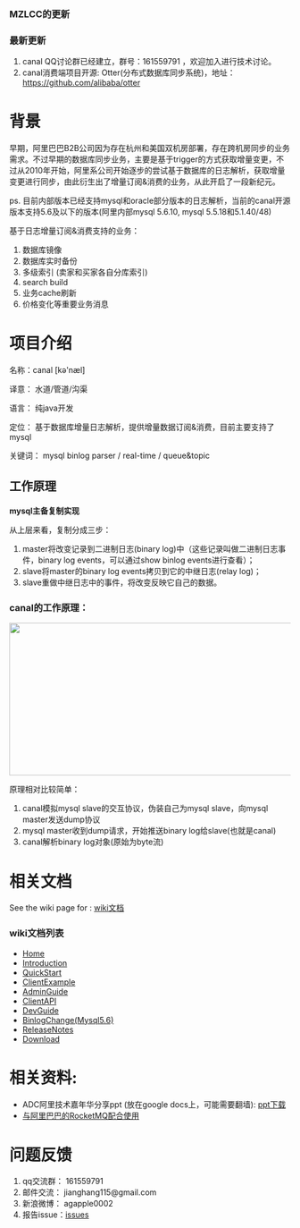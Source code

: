 <div class="blog_content">
    <div class="iteye-blog-content-contain">

<h3>MZLCC的更新</h3>

<h3>最新更新</h3>
<ol>
<li>canal QQ讨论群已经建立，群号：161559791 ，欢迎加入进行技术讨论。</li>
<li>canal消费端项目开源: Otter(分布式数据库同步系统)，地址：<a href="https://github.com/alibaba/otter">https://github.com/alibaba/otter</a></li>
</ol>

<h1>背景</h1>
<p style="font-size: 14px;">   早期，阿里巴巴B2B公司因为存在杭州和美国双机房部署，存在跨机房同步的业务需求。不过早期的数据库同步业务，主要是基于trigger的方式获取增量变更，不过从2010年开始，阿里系公司开始逐步的尝试基于数据库的日志解析，获取增量变更进行同步，由此衍生出了增量订阅&amp;消费的业务，从此开启了一段新纪元。</p>
<p style="font-size: 14px;">   ps. 目前内部版本已经支持mysql和oracle部分版本的日志解析，当前的canal开源版本支持5.6及以下的版本(阿里内部mysql 5.6.10, mysql 5.5.18和5.1.40/48)</p>
<p style="font-size: 14px;"> </p>
<p style="font-size: 14px;">基于日志增量订阅&amp;消费支持的业务：</p>
<ol style="font-size: 14px;">
<li>数据库镜像</li>
<li>数据库实时备份</li>
<li>多级索引 (卖家和买家各自分库索引)</li>
<li>search build</li>
<li>业务cache刷新</li>
<li>价格变化等重要业务消息</li>
</ol>
<h1>项目介绍</h1>
<p style="font-size: 14px;">   名称：canal [kə'næl]</p>
<p style="font-size: 14px;">   译意： 水道/管道/沟渠 </p>
<p style="font-size: 14px;">   语言： 纯java开发</p>
<p style="font-size: 14px;">   定位： 基于数据库增量日志解析，提供增量数据订阅&amp;消费，目前主要支持了mysql</p>
<p style="font-size: 14px;">   关键词： mysql binlog parser / real-time / queue&topic </p>
<p style="font-size: 14px;"> </p>
<h2>工作原理</h2>
<h3 style="font-size: 14px;">mysql主备复制实现</h3>
<p><img src="http://dl.iteye.com/upload/attachment/0080/3086/468c1a14-e7ad-3290-9d3d-44ac501a7227.jpg" alt=""><br> 从上层来看，复制分成三步：
<ol>
<li>master将改变记录到二进制日志(binary log)中（这些记录叫做二进制日志事件，binary log events，可以通过show binlog events进行查看）；</li>
<li>slave将master的binary log events拷贝到它的中继日志(relay log)；</li>
<li>slave重做中继日志中的事件，将改变反映它自己的数据。</li>
</ol>
<h3>canal的工作原理：</h3>
<p><img width="590" src="https://camo.githubusercontent.com/46c626b4cde399db43b2634a7911a04aecf273a0/687474703a2f2f646c2e69746579652e636f6d2f75706c6f61642f6174746163686d656e742f303038302f333130372f63383762363762612d333934632d333038362d393537372d3964623035626530346339352e6a7067" alt="" height="273">
<p>原理相对比较简单：</p>
<ol>
<li>canal模拟mysql slave的交互协议，伪装自己为mysql slave，向mysql master发送dump协议</li>
<li>mysql master收到dump请求，开始推送binary log给slave(也就是canal)</li>
<li>canal解析binary log对象(原始为byte流)</li>
</ol>

<h1>相关文档</h1>

See the wiki page for : <a href="https://github.com/alibaba/canal/wiki" >wiki文档</a>

<h3><a name="table-of-contents" class="anchor" href="#table-of-contents"><span class="mini-icon mini-icon-link"></span></a>wiki文档列表</h3>
<ul>
<li><a class="internal present" href="https://github.com/alibaba/canal/wiki/Home">Home</a></li>
<li><a class="internal present" href="https://github.com/alibaba/canal/wiki/Introduction">Introduction</a></li>
<li><a class="internal present" href="https://github.com/alibaba/canal/wiki/QuickStart">QuickStart</a></li>
<li><a class="internal present" href="https://github.com/alibaba/canal/wiki/ClientExample">ClientExample</a></li>
<li><a class="internal present" href="https://github.com/alibaba/canal/wiki/AdminGuide">AdminGuide</a></li>
<li><a class="internal present" href="https://github.com/alibaba/canal/wiki/ClientAPI">ClientAPI</a></li>
<li><a class="internal present" href="https://github.com/alibaba/canal/wiki/DevGuide">DevGuide</a></li>
<li><a class="internal present" href="https://github.com/alibaba/canal/wiki/BinlogChange%28mysql5.6%29">BinlogChange(Mysql5.6)</a></li>
<li><a href="http://alibaba.github.com/canal/release.html">ReleaseNotes</a></li>
<li><a href="https://github.com/alibaba/canal/releases">Download</a></li>
</ul>

<h1>相关资料: </h1>

* ADC阿里技术嘉年华分享ppt (放在google docs上，可能需要翻墙): <a href="https://docs.google.com/presentation/d/1MkszUPYRDkfVPz9IqOT1LLT5d9tuwde_WC8GZvjaDRg/edit?usp=sharing">ppt下载</href>  
* [与阿里巴巴的RocketMQ配合使用](https://github.com/alibaba/RocketMQ)


<h1>问题反馈</h1>
<ol>
<li>qq交流群： 161559791 </li>
<li>邮件交流： jianghang115@gmail.com </li>
<li>新浪微博： agapple0002 </li>
<li>报告issue：<a href="https://github.com/alibaba/canal/issues">issues</a></li>
</ol>
